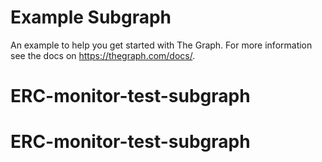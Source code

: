# Example Subgraph

An example to help you get started with The Graph. For more information see the docs on https://thegraph.com/docs/.
# ERC-monitor-test-subgraph
# ERC-monitor-test-subgraph
